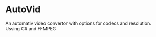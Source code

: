 # AutoVid
An automativ video convertor with options for codecs and resolution. Ussing C# and FFMPEG
